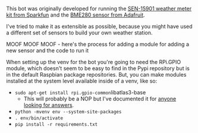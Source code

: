 This bot was originally developed for running the [SEN-15901 weather meter kit from Sparkfun](https://www.sparkfun.com/products/15901) and the [BME280 sensor from Adafruit](https://www.adafruit.com/product/2652).

I've tried to make it as extensible as possible, because you might have used a different set of sensors to build your own weather station.

MOOF MOOF MOOF - here's the process for adding a module for adding a new sensor and the code to run it

When setting up the venv for the bot you're going to need the RPi.GPIO module, which doesn't seem to be easy to find in the Pypi repository but is in the default Raspbian package repositories.  But, you can make modules installed at the system level available inside of a venv, like so:

* `sudo apt-get install rpi.gpio-common`libatlas3-base
    * This will probably be a NOP but I've documented it for [anyone looking for answers](https://xkcd.com/979/).
* `python -mvenv env --system-site-packages`
* `. env/bin/activate`
* `pip install -r requirements.txt`

